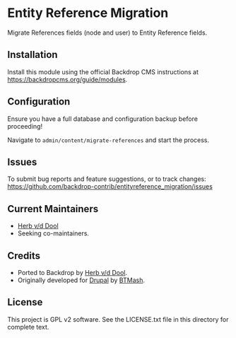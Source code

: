 Entity Reference Migration
==========================

Migrate References fields (node and user) to Entity Reference fields.

Installation
------------

Install this module using the official Backdrop CMS instructions at <https://backdropcms.org/guide/modules>.

Configuration
-------------

Ensure you have a full database and configuration backup before proceeding!

Navigate to `admin/content/migrate-references` and start the process.


Issues
------

To submit bug reports and feature suggestions, or to track changes:
  https://github.com/backdrop-contrib/entityreference_migration/issues

Current Maintainers
-------------------

- [Herb v/d Dool](https://github.com/herbdool/)
- Seeking co-maintainers.

Credits
-------

- Ported to Backdrop by [Herb v/d Dool](https://github.com/herbdool/).
- Originally developed for [Drupal](https://www.drupal.org/project/entityreference_migration) by [BTMash](https://www.drupal.org/u/btmash).

License
-------

This project is GPL v2 software. See the LICENSE.txt file in this directory for
complete text.
